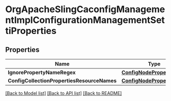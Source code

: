 # OrgApacheSlingCaconfigManagementImplConfigurationManagementSettiProperties

## Properties
Name | Type | Description | Notes
------------ | ------------- | ------------- | -------------
**IgnorePropertyNameRegex** | [**ConfigNodePropertyArray**](configNodePropertyArray.md) |  | [optional] 
**ConfigCollectionPropertiesResourceNames** | [**ConfigNodePropertyArray**](configNodePropertyArray.md) |  | [optional] 

[[Back to Model list]](../README.md#documentation-for-models) [[Back to API list]](../README.md#documentation-for-api-endpoints) [[Back to README]](../README.md)


